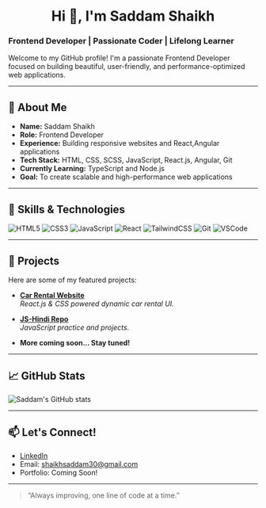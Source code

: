 <h1 align="center">Hi 👋, I'm Saddam Shaikh</h1>

### Frontend Developer | Passionate Coder | Lifelong Learner

Welcome to my GitHub profile! I'm a passionate Frontend Developer focused on building beautiful, user-friendly, and performance-optimized web applications.

---

## 🚀 About Me

- **Name:** Saddam Shaikh  
- **Role:** Frontend Developer  
- **Experience:** Building responsive websites and React,Angular applications  
- **Tech Stack:** HTML, CSS, SCSS, JavaScript, React.js, Angular, Git  
- **Currently Learning:** TypeScript and Node.js  
- **Goal:** To create scalable and high-performance web applications

---

## 🧠 Skills & Technologies

![HTML5](https://img.shields.io/badge/-HTML5-orange?style=flat-square&logo=html5)
![CSS3](https://img.shields.io/badge/-CSS3-blue?style=flat-square&logo=css3)
![JavaScript](https://img.shields.io/badge/-JavaScript-yellow?style=flat-square&logo=javascript)
![React](https://img.shields.io/badge/-React-black?style=flat-square&logo=react)
![TailwindCSS](https://img.shields.io/badge/-TailwindCSS-38B2AC?style=flat-square&logo=tailwind-css)
![Git](https://img.shields.io/badge/-Git-F05032?style=flat-square&logo=git)
![VSCode](https://img.shields.io/badge/-VSCode-007ACC?style=flat-square&logo=visual-studio-code)

---

## 📂 Projects

Here are some of my featured projects:

- **[Car Rental Website](https://github.com/Saddamsk30/carRental)**  
  *React.js & CSS powered dynamic car rental UI.*

- **[JS-Hindi Repo](https://github.com/Saddamsk30/js-hindi)**  
  *JavaScript practice and projects.*

- **More coming soon... Stay tuned!**

---

## 📈 GitHub Stats

![Saddam's GitHub stats](https://github-readme-stats.vercel.app/api?username=Saddamsk30&show_icons=true&theme=radical)

---

## 📫 Let's Connect!

- [LinkedIn](https://www.linkedin.com/in/saddam-shaikh30/)
- Email: shaikhsaddam30@gmail.com
- Portfolio: Coming Soon!

---

> “Always improving, one line of code at a time.”
